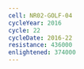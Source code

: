 ```yaml
---
cell: NR02-GOLF-04
cycleYear: 2016
cycle: 22
cycleDate: 2016-22
resistance: 436000
enlightened: 374000
---
```

